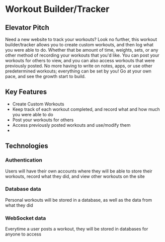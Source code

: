 # Workout Builder/Tracker
## Elevator Pitch
Need a new website to track your workouts? Look no further, this workout builder/tracker allows you to create custom workouts, and then log what you were able to do. Whether that be amount of time, weights, sets, or any other method of recording your workouts that you'd like. You can post your workouts for others to view, and you can also access workouts that were previously posted. No more having to write on notes, apps, or use other predetermined workouts; everything can be set by you! Go at your own pace, and see the growth start to build.

## Key Features
* Create Custom Workouts
* Keep track of each workout completed, and record what and how much you were able to do
* Post your workouts for others
* Access previously posted workouts and use/modify them
* 
## Technologies
### Authentication
Users will have their own accounts where they will be able to store their workouts, record what they did, and view other workouts on the site
### Database data
Personal workouts will be stored in a database, as well as the data from what they did
### WebSocket data
Everytime a user posts a workout, they will be stored in databases for anyone to access
